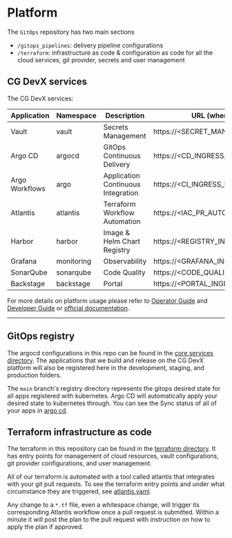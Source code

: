# Platform

The `GitOps` repository has two main sections

- `/gitops_pipelines`: delivery pipeline configurations
- `/terraform`: infrastructure as code & configuration as code for all the cloud services, git provider, secrets and
  user management

## CG DevX services

The CG DevX services:

| Application    | Namespace  | Description                        | URL (where applicable)                  |
|----------------|------------|------------------------------------|-----------------------------------------|
| Vault          | vault      | Secrets Management                 | https://<SECRET_MANAGER_INGRESS_URL>    |
| Argo CD        | argocd     | GitOps Continuous Delivery         | https://<CD_INGRESS_URL>                |
| Argo Workflows | argo       | Application Continuous Integration | https://<CI_INGRESS_URL>                |
| Atlantis       | atlantis   | Terraform Workflow Automation      | https://<IAC_PR_AUTOMATION_INGRESS_URL> |
| Harbor         | harbor     | Image & Helm Chart Registry        | https://<REGISTRY_INGRESS_URL>          |
| Grafana        | monitoring | Observability                      | https://<GRAFANA_INGRESS_URL>           |
| SonarQube      | sonarqube  | Code Quality                       | https://<CODE_QUALITY_INGRESS_URL>      |
| Backstage      | backstage  | Portal                             | https://<PORTAL_INGRESS_URL>            |

For more details on platform usage please refer
to [Operator Guide](https://cloudgeometry.github.io/cg-devx-docs/operators_guide/concept/)
and [Developer Guide](https://cloudgeometry.github.io/cg-devx-docs/developers_guide/concept/)
or [official documentation](https://cloudgeometry.github.io/cg-devx-docs/).

---

## GitOps registry

The argocd configurations in this repo can be found in
the [core services directory](./gitops-pipelines/delivery/clusters/cc-cluster/core-services). The applications that we
build and release on the CG DevX platform will also be registered here in the development, staging, and production
folders.

The `main` branch's registry directory represents the gitops desired state for all apps registered with kubernetes. Argo
CD will automatically apply your desired state to kubernetes through. You can see the Sync status of all of your apps
in [argo cd](https://<CD_INGRESS_URL>).

## Terraform infrastructure as code

The terraform in this repository can be found in the [terraform directory](./terraform). It has entry points for
management of cloud resources, vault configurations, git provider configurations, and user management.

All of our terraform is automated with a tool called atlantis that integrates with your git pull requests. To see the
terraform entry points and under what circumstance they are triggered, see [atlantis.yaml](./atlantis.yaml).

Any change to a `*.tf` file, even a whitespace change, will trigger its corresponding Atlantis workflow once a pull
request is submitted. Within a minute it will post the plan to the pull request with instruction on how to apply the
plan if approved.
